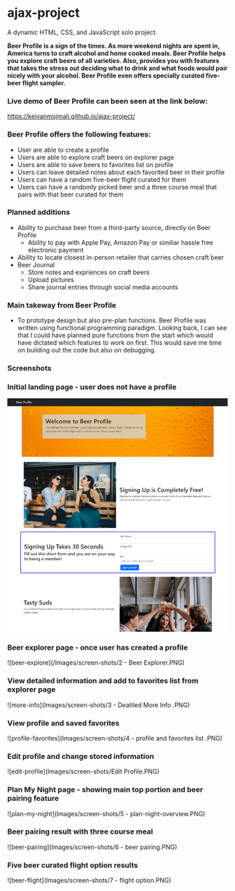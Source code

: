 # ajax-project

A dynamic HTML, CSS, and JavaScript solo project.

**Beer Profile is a sign of the times. As more weekend nights are spent in, America turns to craft alcohol and home cooked meals. Beer Profile helps you explore craft beers of all varieties. Also, provides you with features that takes the stress out deciding what to drink and what foods would pair nicely with your alcohol. Beer Profile even offers specially curated five-beer flight sampler.** 

### Live demo of Beer Profile can been seen at the link below:
https://keivanmojmali.github.io/ajax-project/ 

### Beer Profile offers the following features: 
* User are able to create a profile 
* Users are able to explore craft beers on explorer page
* Users are able to save beers to favorites list on profile
* Users can leave detailed notes about each favorited beer in their profile
* Users can have a random five-beer flight curated for them
* Users can have a randomly picked beer and a three course meal that pairs with that beer curated for them 

### Planned additions
* Ability to purchase beer from a third-party source, directly on Beer Profile
  * Ability to pay with Apple Pay, Amazon Pay or similiar hassle free electronic payment
* Ability to locate closest in-person retailer that carries chosen craft beer 
* Beer Journal 
  * Store notes and expriences on craft beers
  * Upload pictures 
  * Share journal entries through social media accounts 
  
### Main takeway from Beer Profile
* To prototype design but also pre-plan functions. Beer Profile was written using functional programming paradigm. 
Looking back, I can see that I could have planned pure functions from the start which would have dictated which features to
work on first. This would save me time on building out the code but also on debugging. 

### Screenshots 

### Initial landing page - user does not have a profile
![welcome-Page](Images/screen-shots/Welcome.png)


### Beer explorer page - once user has created a profile

![beer-explore](/Images/screen-shots/2 - Beer Explorer.PNG)


### View detailed information and add to favorites list from explorer page

![more-info](Images/screen-shots/3 - Deatiled More Info .PNG)

### View profile and saved favorites

![profile-favorites](Images/screen-shots/4 - profile and favorites list .PNG)

### Edit profile and change stored information 

![edit-profile](Images/screen-shots/Edit Profile.PNG)

### Plan My Night page - showing main top portion and beer pairing feature

![plan-my-night](Images/screen-shots/5 - plan-night-overview.PNG)

### Beer pairing result with three course meal 

![beer-pairing](Images/screen-shots/6 - beer pairing.PNG)

### Five beer curated flight option results

![beer-flight](Images/screen-shots/7 - flight option.PNG)





